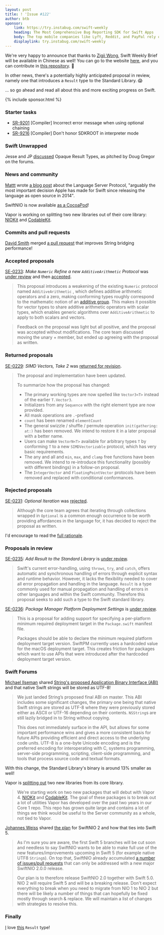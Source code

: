 ```yaml
---
layout: post
title: ! 'Issue #122'
author: btb
sponsor:
    link: https://try.instabug.com/swift-weekly
    heading: The Most Comprehensive Bug Reporting SDK for Swift Apps 
    body: The top mobile companies like Lyft, Reddit, and PayPal rely on Instabug to iterate faster and enhance their app quality. Instabug's lightweight SDK lets you receive detailed bug reports directly from testers and users. A screenshot is attached automatically along with screen recordings, device details and repro-steps with each report. Instabug takes just one line of code to integrate the SDK.<br />Get 20% off for 3 months when you signup and subscribe to any plan. Enter offer code InstabugLovesSwiftWeekly 
    displaylink: try.instabug.com/swift-weekly
---
```


We're very happy to announce that thanks to [Zigii Wong](https://twitter.com/wongzigii), Swift Weekly Brief will be available in Chinese as well! You can go to the website [here](https://swiftweekly.github.io/cn/), and you can contribute in [this repository](https://github.com/SwiftWeekly/cn). 🎉

In other news, there's a potentially highly anticipated proposal in review, namely one that introduces a `Result` type to the Standard Library. 😱

... so go ahead and read all about this and more exciting progress on Swift.

<!--excerpt-->

{% include sponsor.html %}

### Starter tasks

- [SR-9201](https://bugs.swift.org/browse/SR-9201) [Compiler] Incorrect error message when using optional chaining
- [SR-9216](https://bugs.swift.org/browse/SR-9216) [Compiler] Don't honor SDKROOT in interpreter mode

### Swift Unwrapped

Jesse and JP [discussed](https://spec.fm/podcasts/swift-unwrapped/222525) Opaque Result Types, as pitched by Doug Gregor on the forums.

### News and community

[Mattt](https://twitter.com/mattt) wrote [a blog post](https://nshipster.com/language-server-protocol/) about the Language Server Protocol, "arguably the most important decision Apple has made for Swift since releasing the language as open source in 2014".

SwiftNIO is now available [as a CocoaPod](https://cocoapods.org/pods/SwiftNIO)!

Vapor is working on splitting two new libraries out of their core library: [NIOKit](https://github.com/vapor-community/nio-kit) and [CodableKit](https://github.com/vapor-community/codable-kit).

### Commits and pull requests

[David Smith](https://twitter.com/Catfish_Man/) merged [a pull request](https://github.com/apple/swift/pull/20383) that improves String bridging performance!

### Accepted proposals

[SE-0233](https://github.com/apple/swift-evolution/blob/master/proposals/0233-additive-arithmetic-protocol.md): *Make  `Numeric`  Refine a new  `AdditiveArithmetic`  Protocol* was [under review](https://forums.swift.org/t/se-0233-make-numeric-refine-a-new-additivearithmetic-protocol/17583) and then [accepted](https://forums.swift.org/t/accepted-se-0233-make-numeric-refine-a-new-additivearithmetic-protocol/17751/2).

> This proposal introduces a weakening of the existing  `Numeric`  protocol named  `AdditiveArithmetic` , which defines additive arithmetic operators and a zero, making conforming types roughly correspond to the mathematic notion of an [additive group](https://en.wikipedia.org/wiki/Additive_group). This makes it possible for vector types to share additive arithmetic operators with scalar types, which enables generic algorithms over `AdditiveArithmetic` to apply to both scalars and vectors.

> Feedback on the proposal was light but all positive, and the proposal was accepted without modifications. The core team discussed moving the unary + member, but ended up agreeing with the proposal as written.

### Returned proposals

[SE-0229](https://github.com/apple/swift-evolution/blob/master/proposals/0229-simd.md): *SIMD Vectors, Take 2* was [returned for revision](https://forums.swift.org/t/se-0229-simd-vectors/16518/99).

> The proposal and implementation have been updated.
>
> To summarize how the proposal has changed:
>
> - The primary working types are now spelled like `Vector3<T>` instead of the earlier `T.Vector3`.
> - Initializers from any `Sequence` with the right element type are now provided.
> - All mask operations are `.`-prefixed
> - `count` has been renamed `elementCount`
> - The general swizzle / shuffle / permute operation `init(gathering: at:)` has been removed. We intend to restore it in a later proposal with a better name.
> - Users can make `VectorN<T>` available for arbitrary types `T` by conforming `T` to a new `SIMDVectorizable` protocol, which has very basic requirements.
> - The any and all and `min`, `max`, and `clamp` free functions have been removed. We intend to re-introduce this functionality (possibly with different bindings) in a follow-on proposal.
> - The `IntegerVector` and `FloatingPointVector` protocols have been removed and replaced with conditional conformances.

### Rejected proposals

[SE-0231](https://github.com/apple/swift-evolution/blob/master/proposals/0231-optional-iteration.md): *Optional Iteration* was [rejected](https://forums.swift.org/t/rejected-se-0231-optional-iteration/17805).

> Although the core team agrees that iterating through collections wrapped in `Optional` is a common enough occurrence to be worth providing affordances in the language for, it has decided to reject the proposal as written.

I'd encourage to read the [full rationale](https://forums.swift.org/t/rejected-se-0231-optional-iteration/17805).

### Proposals in review

[SE-0235](https://github.com/apple/swift-evolution/blob/master/proposals/0235-add-result.md): *Add Result to the Standard Library* is [under review](https://forums.swift.org/t/se-0235-add-result-to-the-standard-library/17752).

> Swift's current error-handling, using `throws`, `try`, and `catch`, offers automatic and synchronous handling of errors through explicit syntax and runtime behavior. However, it lacks the flexibility needed to cover all error propagation and handling in the language. `Result` is a type commonly used for manual propagation and handling of errors in other languages and within the Swift community. Therefore this proposal seeks to add such a type to the Swift standard library.

[SE-0236](https://github.com/apple/swift-evolution/blob/master/proposals/0236-package-manager-platform-deployment-settings.md): *Package Manager Platform Deployment Settings* is [under review](https://forums.swift.org/t/se-0236-package-manager-platform-deployment-settings/17992).

> This is a proposal for adding support for specifying a per-platform minimum required deployment target in the `Package.swift` manifest file.
>
> Packages should be able to declare the minimum required platform deployment target version. SwiftPM currently uses a hardcoded value for the macOS deployment target. This creates friction for packages which want to use APIs that were introduced after the hardcoded deployment target version.

### Swift Forums

[Michael Ilseman](https://twitter.com/Ilseman) shared [String's proposed Application Binary Interface (ABI)](https://forums.swift.org/t/string-s-abi-and-utf-8/17676) and that native Swift strings will be stored as UTF-8!

> We just landed String’s proposed final ABI on master. This ABI includes some significant changes, the primary one being that native Swift strings are stored as UTF-8 where they were previously stored either as ASCII or UTF-16 depending on their contents. `NSString`s are still lazily bridged in to String without copying.
>
> This does not immediately surface in the API, but allows for some important performance wins and gives a more consistent basis for future APIs providing efficient and direct access to the underlying code units. UTF-8 is a one-byte Unicode encoding and is the preferred encoding for interoperating with C, systems programming, server-side programming, scripting, client-side programming, and tools that process source code and textual formats.

With this change, the Standard Library's binary is around 13% smaller as well!

Vapor is [splitting out](https://forums.swift.org/t/niokit-codablekit/17706) two new libraries from its core library.

> We're starting work on two new packages that will debut with Vapor 4. [NIOKit](https://github.com/vapor-community/nio-kit) and [CodableKit](https://github.com/vapor-community/codable-kit). The goal of these packages is to break out a lot of utilities Vapor has developed over the past two years in our Core 1 repo. This repo has grown quite large and contains a lot of things we think would be useful to the Server community as a whole, not tied to Vapor.

[Johannes Weiss](https://twitter.com/johannesweiss/) shared [the plan](https://forums.swift.org/t/plan-for-nio-2-and-swift-5/17791) for SwiftNIO 2 and how that ties into Swift 5.

> As I'm sure you are aware, the first Swift 5 branches will be cut soon and needless to say SwiftNIO wants to be able to make full use of the new features/improvements upcoming in Swift 5 (for example native UTF8 `String`s). On top that, SwiftNIO already accumulated [a number of issues/pull requests](https://github.com/apple/swift-nio/issues?q=is%3Aopen+is%3Aissue+milestone%3A2.0.0) that can only be addressed with a new major SwiftNIO 2.0.0 release.
>
> Our plan is to therefore release SwiftNIO 2.0 together with Swift 5.0. NIO 2 will require Swift 5 and will be a breaking release. Don't expect everything to break when you need to migrate from NIO 1 to NIO 2 but there will be likely a number of things that can hopefully be fixed mostly through search & replace. We will maintain a list of changes with strategies to resolve this.

### Finally

[I](https://twitter.com/AirspeedSwift/status/1060266652326027264) love [this](https://twitter.com/HarshilShah1910/status/1061528775337291776) `Result` type!
